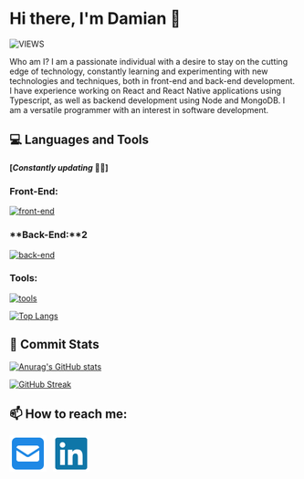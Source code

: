 # Hi there, I'm Damian 👋

![VIEWS](https://komarev.com/ghpvc/?username=damianamalraj&color=blue&style=for-the-badge&label=PROFILE+VIEWS)

Who am I? I am a passionate individual with a desire to stay on the cutting edge of technology, constantly learning and experimenting with new technologies and techniques, both in front-end and back-end development. I have experience working on React and React Native applications using Typescript, as well as backend development using Node and MongoDB. I am a versatile programmer with an interest in software development.

## 💻 **Languages and Tools**

#### [_Constantly updating_ 👨‍💻]

<!-- https://devicon.dev/ -->

### **Front-End:**

[![front-end](https://skillicons.dev/icons?i=html,css,sass,tailwind,js,ts,vue,react,redux,next,wordpress&perline=12)](https://github.com/damianamalraj)

### **Back-End:**2

[![back-end](https://skillicons.dev/icons?i=nodejs,express,python,fastapi,firebase,mongodb,postgresql,nestjs,graphql,git,jest,sentry,docker,githubactions,bash&perline=12)](https://github.com/damianamalraj)

### **Tools:**

[![tools](https://skillicons.dev/icons?i=vscode,postman,figma&perline=12)](https://github.com/damianamalraj)

[![Top Langs](https://github-readme-stats.vercel.app/api/top-langs/?username=damianamalraj&hide_border=true&layout=compact&card_width=495)](https://github.com/damianamalraj)

## 🚧 **Commit Stats**

[![Anurag's GitHub stats](https://github-readme-stats.vercel.app/api?username=damianamalraj&show_icons=true&hide_border=true&card_width=495)](https://github.com/damianamalraj)

[![GitHub Streak](https://github-readme-streak-stats.herokuapp.com?user=damianamalraj&hide_border=true)](https://github.com/damianamalraj)

## 📫 **How to reach me:**

[![website](./img/square-envelope-solid.svg)](mailto:damian.amalraj@hotmail.com)
&nbsp;
[![website](./img/linkedin-brands.svg)](https://www.linkedin.com/in/damianamalraj/)

<!-- &nbsp;
[![website](./img/twitter-brands.svg)](https://twitter.com/daniel_amalraj) -->

<!--
&nbsp;
[![website](./img/globe-solid-dark.svg)](https://.netlify.app#gh-light-mode-only)
[![website](./img/globe-solid.svg)](https://.netlify.app#gh-dark-mode-only)
-->

<!--
**damianamalraj/damianamalraj** is a ✨ _special_ ✨ repository because its `README.md` (this file) appears on your GitHub profile.

Here are some ideas to get you started:

- 🔭 I’m currently working on ...
- 🌱 I’m currently learning ...
- 👯 I’m looking to collaborate on ...
- 🤔 I’m looking for help with ...
- 💬 Ask me about ...
- 😄 Pronouns: ...
- ⚡ Fun fact: ...
-->
